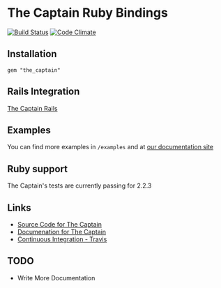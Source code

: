 # The Captain Ruby Bindings
[![Build Status](https://travis-ci.com/VianetManagement/the-captain-ruby.svg?token=HrNaBvyMMhTA1FpCeAJF&branch=master)](https://travis-ci.com/VianetManagement/the-captain-ruby)
[![Code Climate](https://codeclimate.com/github/VianetManagement/the-captain-ruby/badges/gpa.svg)](https://codeclimate.com/github/VianetManagement/the-captain-ruby)

## Installation

```
gem "the_captain"
```

## Rails Integration

[The Captain Rails](https://github.com/VianetManagement/the-captain-rails)

## Examples
You can find more examples in `/examples` and at [our documentation site](https://captain.readme.io/docs)

## Ruby support
The Captain's tests are currently passing for 2.2.3

## Links
* [Source Code for The Captain](http://github.com/VianetManagement/the-captain)
* [Documenation for The Captain](https://captain.readme.io/docs)
* [Continuous Integration - Travis](https://travis-ci.com/VianetManagement/the-captain-ruby)

## TODO
* Write More Documentation
